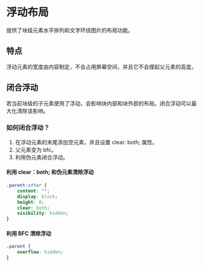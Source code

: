 # 浮动布局
提供了块级元素水平排列和文字环绕图片的布局功能。

## 特点
浮动元素的宽度由内容制定，不会占用屏幕空间，并且它不会撑起父元素的高度。

## 闭合浮动
若当前块级的子元素使用了浮动，会影响块内部和块外部的布局。闭合浮动可以最大化清除该影响。

### 如何闭合浮动？
1. 在浮动元素的末尾添加空元素，并且设置 clear: both; 属性。
2. 父元素变为 bfc。
3. 利用伪元素闭合浮动。

#### 利用 clear：both; 和伪元素清除浮动
~~~css
.parent:after {
    content: "";
    display: block;
    height: 0;
    clear: both;
    visibility: hidden;
}
~~~

#### 利用 BFC 清除浮动 
~~~css 
.parent {
    overflow: hidden;
}
~~~